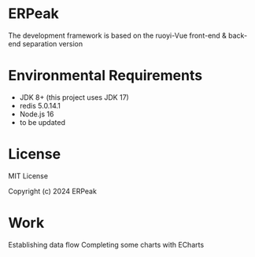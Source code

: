 # ERPeak
The development framework is based on the ruoyi-Vue front-end & back-end separation version


# Environmental Requirements

- JDK 8+ (this project uses JDK 17)
- redis 5.0.14.1
- Node.js 16
- to be updated


# License
MIT License

Copyright (c) 2024 ERPeak

# Work
Establishing data flow
Completing some charts with ECharts
